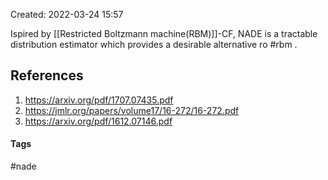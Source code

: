 Created: 2022-03-24 15:57

Ispired by [[Restricted Boltzmann machine(RBM)]]-CF, NADE is a tractable distribution estimator which provides a desirable alternative ro #rbm .

## References
1. https://arxiv.org/pdf/1707.07435.pdf
2. https://jmlr.org/papers/volume17/16-272/16-272.pdf
3. https://arxiv.org/pdf/1612.07146.pdf


#### Tags
#nade